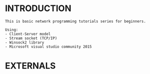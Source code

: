 # INTRODUCTION

	This is basic network programming tutorials series for beginners.
	
	Using:
	- Client-Server model
	- Stream socket (TCP/IP)
	- Winsock2 library
	- Microsoft visual studio community 2015



# EXTERNALS
